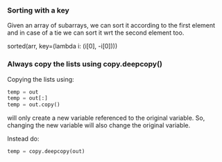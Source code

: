 ### Sorting with a key

Given an array of subarrays, we can sort it according to the first element and in case of a tie we can sort it wrt the second element too.

sorted(arr, key=(lambda i: (i[0], -i[0])))

### Always copy the lists using copy.deepcopy()

Copying the lists using:
 
```python
temp = out
temp = out[:]
temp = out.copy()
```
will only create a new variable referenced to the original variable. So, changing the new variable will also change the original variable.

Instead do:

```python
temp = copy.deepcopy(out)
```